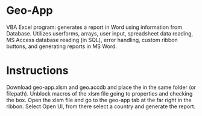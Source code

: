 # Geo-App
VBA Excel program: generates a report in Word using information from Database. Utilizes userforms, arrays, user input, spreadsheet data reading, MS Access database reading (in SQL), error handling, custom ribbon buttons, and generating reports in MS Word.
# Instructions
Download geo-app.xlsm and geo.accdb and place the in the same folder (or filepath). Unblock macros of the xlsm file going to properties and checking the box. Open the xlsm file and go to the geo-app tab at the far right in the ribbon. Select Open UI, from there select a country and generate the report.
